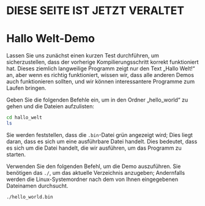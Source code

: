 # DIESE SEITE IST JETZT VERALTET

# Hallo Welt-Demo

Lassen Sie uns zunächst einen kurzen Test durchführen, um sicherzustellen, dass der vorherige Kompilierungsschritt korrekt funktioniert hat. Dieses ziemlich langweilige Programm zeigt nur den Text „Hallo Welt!“ an, aber wenn es richtig funktioniert, wissen wir, dass alle anderen Demos auch funktionieren sollten, und wir können interessantere Programme zum Laufen bringen.

Geben Sie die folgenden Befehle ein, um in den Ordner „hello_world“ zu gehen und die Dateien aufzulisten:

```bash
cd hallo_welt
ls
```

Sie werden feststellen, dass die `.bin`-Datei grün angezeigt wird; Dies liegt daran, dass es sich um eine ausführbare Datei handelt. Dies bedeutet, dass es sich um die Datei handelt, die wir ausführen, um das Programm zu starten.

Verwenden Sie den folgenden Befehl, um die Demo auszuführen. Sie benötigen das `./`, um das aktuelle Verzeichnis anzugeben; Andernfalls werden die Linux-Systemordner nach dem von Ihnen eingegebenen Dateinamen durchsucht.


```bash
./hello_world.bin
```

